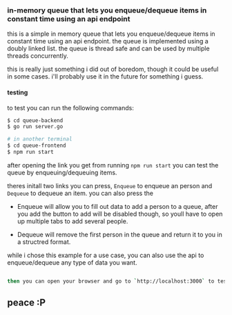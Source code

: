 ### in-memory queue that lets you enqueue/dequeue items in constant time using an api endpoint

this is a simple in memory queue that lets you enqueue/dequeue items in constant time using an api endpoint. the queue is implemented using a doubly linked list. the queue is thread safe and can be used by multiple threads concurrently.

this is really just something i did out of boredom, though it could be useful in some cases. i'll probably use it in the future for something i guess.

#### testing

to test you can run the following commands:

```bash
$ cd queue-backend
$ go run server.go

# in another terminal
$ cd queue-frontend
$ npm run start
```

after opening the link you get from running `npm run start` you can test the queue by enqueuing/dequeuing items.

theres initall two links you can press, `Enqueue` to enqueue an person and `Dequeue` to dequeue an item. you can also press the

- Enqueue will allow you to fill out data to add a person to a queue, after you add the button to add will be disabled though, so youll have to open up multiple tabs to add several people.

- Dequeue will remove the first person in the queue and return it to you in a structred format.

while i chose this example for a use case, you can also use the api to enqueue/dequeue any type of data you want.

```bash

then you can open your browser and go to `http://localhost:3000` to test the queue.
```

## peace :P
